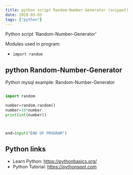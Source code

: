 ```yaml
---
title: python script Random-Number-Generator (snippet)
date: 2020-03-03
tags: ["python"]
---
```

Python script 'Random-Number-Generator'


Modules used in program: 
* `import random`

## python Random-Number-Generator

Python mysql example: Random-Number-Generator

```python

import random

number=random.random()
number=10*number
print(int(number))



end=input("END OF PROGRAM")


```

## Python links

- Learn Python: https://pythonbasics.org/
- Python Tutorial: https://pythonspot.com
